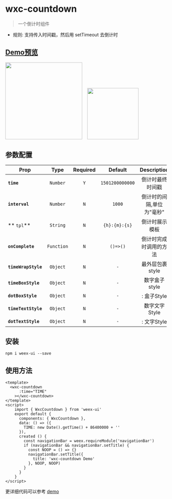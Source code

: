 # wxc-countdown

> 一个倒计时组件

- 规则: 支持传入时间戳，然后用 setTimeout 去倒计时

## [Demo预览](https://h5.m.taobao.com/trip/wxc-countdown/index.html?_wx_tpl=https%3A%2F%2Fh5.m.taobao.com%2Ftrip%2Fwxc-countdown%2Fdemo%2Findex.native-min.js)
<img src="https://gw.alipayobjects.com/zos/rmsportal/vKCrGoTgfBlPsFKtJNhk.gif" width="240"/>&nbsp;&nbsp;&nbsp;&nbsp;<img src="http://gtms01.alicdn.com/tfs/TB1Kj1MSFXXXXbMXpXXXXXXXXXX-200-200.png" width="160"/>

## 参数配置

| Prop | Type | Required | Default | Description |
| ---- |:----:|:---:|:-------:| :----------:|
| **`time`** | `Number` | `Y` | `1501200000000` | 倒计时最终时间戳 |
| **`interval`** | `Number` | `N` | `1000` | 倒计时的间隔,单位为"毫秒" |
| ** `tpl`** | `String` | `N` | `{h}:{m}:{s}` | 倒计时展示模板 |
| **`onComplete`** | `Function` | `N` | `()=>()` | 倒计时完成时调用的方法 |
| **`timeWrapStyle`** | `Object` | `N` | `-` | 最外层包裹 style |
| **`timeBoxStyle`** | `Object` | `N` | `-` | 数字盒子 style |
| **`dotBoxStyle`** | `Object` | `N` | `-` | : 盒子Style |
| **`timeTextStyle`** | `Object` | `N` | `-` | 数字文字 Style |
| **`dotTextStyle`** | `Object` | `N` | `-` | : 文字Style |



## 安装

```shell
npm i weex-ui --save
```

## 使用方法

```vue
<template>
  <wxc-countdown
      :time="TIME"
    ></wxc-countdown>
</template>
<script>
    import { WxcCountdown } from 'weex-ui'
    export default {
      components: { WxcCountdown },
      data: () => ({
        TIME: new Date().getTime() + 86400000 + ''
      }),
      created () {
        const navigationBar = weex.requireModule('navigationBar')
        if (navigationBar && navigationBar.setTitle) {
          const NOOP = () => {}
          navigationBar.setTitle({
            title: 'wxc-countdown Demo'
          }, NOOP, NOOP)
        }
      }
    }
</script>
```

更详细代码可以参考 [demo](https://github.com/alibaba/weex-ui/blob/master/example/countdown/index.vue)

